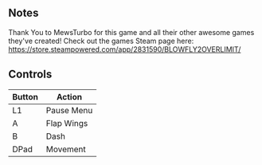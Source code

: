 ## Notes

Thank You to MewsTurbo for this game and all their other awesome games they've created! Check out the games Steam page here: https://store.steampowered.com/app/2831590/BLOWFLY2OVERLIMIT/

## Controls

| Button | Action |
|--|--| 
|L1|Pause Menu|
|A|Flap Wings|
|B|Dash|
|DPad|Movement|



